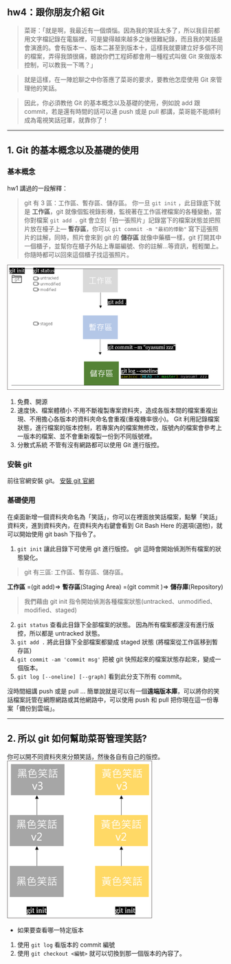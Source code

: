## hw4：跟你朋友介紹 Git
> 菜哥：「就是啊，我最近有一個煩惱。因為我的笑話太多了，所以我目前都用文字檔記錄在電腦裡，可是變得越來越多之後很難紀錄，而且我的笑話是會演進的。會有版本一、版本二甚至到版本十，這樣我就要建立好多個不同的檔案，弄得我頭很痛，聽說你們工程師都會用一種程式叫做 Git 來做版本控制，可以教我一下嗎？」

> 就是這樣，在一陣尬聊之中你答應了菜哥的要求，要教他怎麼使用 Git 來管理他的笑話。

> 因此，你必須教他 Git 的基本概念以及基礎的使用，例如說 add 跟 commit，若是還有時間的話可以連 push 或是 pull 都講，菜哥能不能順利成為電視笑話冠軍，就靠你了！

---

## 1. Git 的基本概念以及基礎的使用
### 基本概念
hw1 講過的一段解釋：
> git 有 3 區：工作區、暫存區、儲存區。
你一旦 `git init` ，此目錄底下就是 **工作區**，git 就像個監視錄影機，監視著在工作區裡檔案的各種變動，當你對檔案 `git add .` git 會立刻「拍一張照片」記錄當下的檔案狀態並把照片放在檯子上— **暫存區**，你可以 `git commit -m "最初的悸動"` 寫下這張照片的註解，同時，照片會來到 git 的 **儲存區** 就像中藥櫃一樣，git 打開其中一個櫃子，並幫你在櫃子外貼上專屬編號、你的註解...等資訊，輕輕闔上。你隨時都可以回來這個櫃子找這張照片。

![git](/homeworks/week1/img/git_w1.png)
1. 免費、開源
2. 速度快、檔案體積小
不用不斷複製專案資料夾，造成各版本間的檔案重複出現、不用擔心各版本的資料夾命名會重複(重複機率很小)。
Git 利用記錄檔案狀態，進行檔案的版本控制，若專案內的檔案無修改，版號內的檔案會參考上一版本的檔案、並不會重新複製一份到不同版號裡。
3. 分散式系統
不管有沒有網路都可以使用 Git 進行版控。

### 安裝 git
前往官網安裝 git。 [安裝 git 官網](https://git-scm.com/book/zh-tw/v2/%E9%96%8B%E5%A7%8B-Git-%E5%AE%89%E8%A3%9D%E6%95%99%E5%AD%B8)

### 基礎使用
在桌面新增一個資料夾命名為「笑話」，你可以在裡面放笑話檔案，點擊「笑話」資料夾，進到資料夾內，在資料夾內右鍵會看到 Git Bash Here 的選項(選他)，就可以開始使用 git bash 下指令了。

1. `git init`
讓此目錄下可使用 git 進行版控。
git 這時會開始偵測所有檔案的狀態變化。
> git 有三區: 工作區、暫存區、儲存區。

**⼯作區** =(git add)=> **暫存區**(Staging Area) =(git commit )=> **儲存庫**(Repository)

> 我們藉由 git init 指令開始偵測各種檔案狀態(untracked、unmodified、modified、staged)

2. `git status`
查看此目錄下全部檔案的狀態。
因為所有檔案都還沒有進行版控，所以都是 untracked 狀態。
1. `git add .`
將此目錄下全部檔案都變成 staged 狀態 (將檔案從工作區移到暫存區)
1. `git commit -am 'commit msg'`
把被 git 快照起來的檔案狀態存起來，變成一個版本。
1. `git log [--oneline] [--graph]`
看到此分支下所有 commit。

沒時間細講 push 或是 pull ... 簡單說就是可以有一個**遠端版本庫**，可以將你的笑話檔案託管在網際網路或其他網路中，可以使用 push 和 pull 把你現在這一份專案「備份到雲端」。

---

## 2. 所以 git 如何幫助菜哥管理笑話?
你可以開不同資料夾來分類笑話，然後各自有自己的版控。
![git2](/homeworks/week1/img/git_w1-2.png)
- 如果要查看哪一特定版本
1. 使用 `git log` 看版本的 commit 編號
1. 使用 `git checkout <編號>`
就可以切換到那一個版本的內容了。